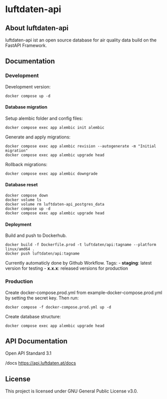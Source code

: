 # luftdaten-api

## About luftdaten-api
luftdaten-api ist an open source database for air quality data build on the FastAPI Framework.

## Documentation

### Development
Development version:

    docker compose up -d


#### Database migration
Setup alembic folder and config files:
    
    docker compose exec app alembic init alembic

Generate and apply migrations:
    
    docker compose exec app alembic revision --autogenerate -m "Initial migration"
    docker compose exec app alembic upgrade head

Rollback migrations:
    
    docker compose exec app alembic downgrade

#### Database reset

    docker compose down
    docker volume ls
    docker volume rm luftdaten-api_postgres_data
    docker compose up -d
    docker compose exec app alembic upgrade head


#### Deployment

Build and push to Dockerhub.

    docker build -f Dockerfile.prod -t luftdaten/api:tagname --platform linux/amd64 .
    docker push luftdaten/api:tagname

Currently automaticly done by Github Workflow.
Tags:
    - **staging**: latest version for testing
    - **x.x.x**: released versions for production

### Production

Create docker-compose.prod.yml from example-docker-compose.prod.yml by setting the secret key. Then run:

    docker compose -f docker-compose.prod.yml up -d

Create database structure:
    
    docker compose exec app alembic upgrade head    

## API Documentation

Open API Standard 3.1

/docs
https://api.luftdaten.at/docs

## License
This project is licensed under GNU General Public License v3.0.